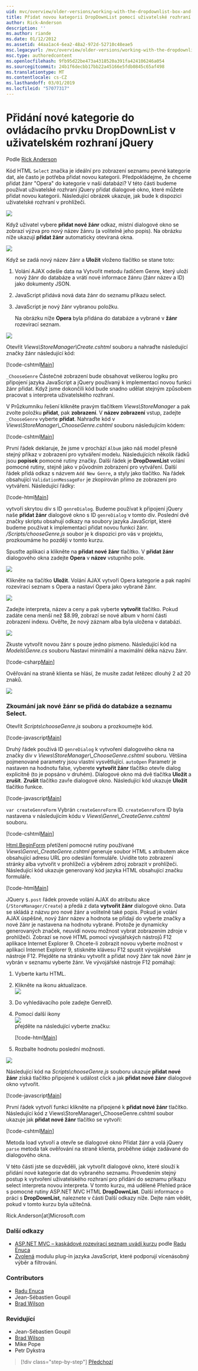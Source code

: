 ```yaml
---
uid: mvc/overview/older-versions/working-with-the-dropdownlist-box-and-jquery/adding-a-new-category-to-the-dropdownlist-using-jquery-ui
title: Přidat novou kategorii DropDownList pomocí uživatelské rozhraní jQuery | Dokumentace Microsoftu
author: Rick-Anderson
description: ''
ms.author: riande
ms.date: 01/12/2012
ms.assetid: 44aa1ac4-6ea2-48a2-972d-52710c48eae5
msc.legacyurl: /mvc/overview/older-versions/working-with-the-dropdownlist-box-and-jquery/adding-a-new-category-to-the-dropdownlist-using-jquery-ui
msc.type: authoredcontent
ms.openlocfilehash: 9fb95d22be473a4318520a391fa424106246a054
ms.sourcegitcommit: 24b1f6decbb17bb22a45166e5fdb0845c65af498
ms.translationtype: MT
ms.contentlocale: cs-CZ
ms.lasthandoff: 03/01/2019
ms.locfileid: "57077317"
---
```

<a name="adding-a-new-category-to-the-dropdownlist-using-jquery-ui"></a>Přidání nové kategorie do ovládacího prvku DropDownList v uživatelském rozhraní jQuery
====================
Podle [Rick Anderson]((https://twitter.com/RickAndMSFT))

Kód HTML `Select` značka je ideální pro zobrazení seznamu pevné kategorie dat, ale často je potřeba přidat novou kategorii. Předpokládejme, že chceme přidat žánr "Opera" do kategorie v naší databázi? V této části budeme používat uživatelské rozhraní jQuery přidat dialogové okno, které můžete přidat novou kategorii. Následující obrázek ukazuje, jak bude k dispozici uživatelské rozhraní v prohlížeči.

![](adding-a-new-category-to-the-dropdownlist-using-jquery-ui/_static/image1.png)

Když uživatel vybere **přidat nové žánr** odkaz, místní dialogové okno se zobrazí výzva pro nový název žánru (a volitelně jeho popis). Na obrázku níže ukazují **přidat žánr** automaticky otevíraná okna.

![](adding-a-new-category-to-the-dropdownlist-using-jquery-ui/_static/image2.png)

Když se zadá nový název žánr a **Uložit** vloženo tlačítko se stane toto:

1. Volání AJAX odešle data na Vytvořit metodu řadičem Genre, který uloží nový žánr do databáze a vrátí nové informace žánru (žánr název a ID) jako dokumenty JSON.
2. JavaScript přidává nová data žánr do seznamu příkazu select.
3. JavaScript je nový žánr vybranou položku.

   Na obrázku níže **Opera** byla přidána do databáze a vybrané v **žánr** rozevírací seznam. 

![](adding-a-new-category-to-the-dropdownlist-using-jquery-ui/_static/image3.png)

Otevřít *Views\StoreManager\Create.cshtml* souboru a nahraďte následující značky žánr následující kód:

[!code-cshtml[Main](adding-a-new-category-to-the-dropdownlist-using-jquery-ui/samples/sample1.cshtml)]

`_ChooseGenre` Částečné zobrazení bude obsahovat veškerou logiku pro připojení jazyka JavaScript a jQuery používaný k implementaci novou funkci žánr přidat. Když jsme dokončili kód bude snadno udělat stejným způsobem pracovat s interpreta uživatelského rozhraní.

V Průzkumníku řešení klikněte pravým tlačítkem *Views\StoreManager* a pak zvolte položku **přidat**, pak **zobrazení**. V **název zobrazení** vstup, zadejte `_ChooseGenre` vyberte **přidat**. Nahraďte kód v *Views\StoreManager\\_ChooseGenre.cshtml* souboru následujícím kódem:

[!code-cshtml[Main](adding-a-new-category-to-the-dropdownlist-using-jquery-ui/samples/sample2.cshtml)]

První řádek deklaruje, že jsme v prochází `Album` jako náš model přesně stejný příkaz v zobrazení pro vytváření modelu. Následujících několik řádků jsou **popisek** pomocné rutiny značky. Další řádek je **DropDownList** volání pomocné rutiny, stejně jako v původním zobrazení pro vytváření. Další řádek přidá odkaz s názvem `Add New Genre`, a styly jako tlačítko. Na řádek obsahující `ValidationMessageFor` je zkopírován přímo ze zobrazení pro vytváření. Následující řádky:

[!code-html[Main](adding-a-new-category-to-the-dropdownlist-using-jquery-ui/samples/sample3.html)]

vytvoří skrytou div s ID `genreDialog`. Budeme používat k připojení jQuery naše **přidat žánr** dialogové okno s ID `genreDialog` v tomto div. Poslední dvě značky skriptu obsahují odkazy na soubory jazyka JavaScript, které budeme používat k implementaci přidat novou funkci žánr. */Scripts/chooseGenre.js* soubor je k dispozici pro vás v projektu, prozkoumáme ho později v tomto kurzu.

Spusťte aplikaci a klikněte na **přidat nové žánr** tlačítko. V **přidat žánr** dialogového okna zadejte **Opera** v **název** vstupního pole.

![](adding-a-new-category-to-the-dropdownlist-using-jquery-ui/_static/image4.png)

Klikněte na tlačítko **Uložit**. Volání AJAX vytvoří Opera kategorie a pak naplní rozevírací seznam s Opera a nastaví Opera jako vybrané žánr.

![](adding-a-new-category-to-the-dropdownlist-using-jquery-ui/_static/image5.png)

Zadejte interpreta, název a ceny a pak vyberte **vytvořit** tlačítko. Pokud zadáte cena menší než $8.99, zobrazí se nové album v horní části zobrazení indexu. Ověřte, že nový záznam alba byla uložena v databázi.

![](adding-a-new-category-to-the-dropdownlist-using-jquery-ui/_static/image6.png)

Zkuste vytvořit novou žánr s pouze jedno písmeno. Následující kód na *Models\Genre.cs* souboru Nastaví minimální a maximální délka názvu žánr.

[!code-csharp[Main](adding-a-new-category-to-the-dropdownlist-using-jquery-ui/samples/sample4.cs)]

Ověřování na straně klienta se hlásí, že musíte zadat řetězec dlouhý 2 až 20 znaků.

![](adding-a-new-category-to-the-dropdownlist-using-jquery-ui/_static/image7.png)

### <a name="examining-how-a-new-genre-is-added-to-the-database-and-the-select-list"></a>Zkoumání jak nové žánr se přidá do databáze a seznamu Select.

Otevřít *Scripts\chooseGenre.js* souboru a prozkoumejte kód.

[!code-javascript[Main](adding-a-new-category-to-the-dropdownlist-using-jquery-ui/samples/sample5.js)]

Druhý řádek používá ID `genreDialog` k vytvoření dialogového okna na značky div v *Views\StoreManager\\_ChooseGenre.cshtml* souboru. Většina pojmenované parametry jsou vlastní vysvětlující. `autoOpen` Parametr je nastaven na hodnotu false, vyberete **vytvořit žánr** tlačítko otevře dialog explicitně (to je popsáno v druhém). Dialogové okno má dvě tlačítka **Uložit** a **zrušit**. **Zrušit** tlačítko zavře dialogové okno. Následující kód ukazuje **Uložit** tlačítko funkce.

[!code-javascript[Main](adding-a-new-category-to-the-dropdownlist-using-jquery-ui/samples/sample6.js)]

`var createGenreForm` Vybrán `createGenreForm` ID. `createGenreForm` ID byla nastavena v následujícím kódu v *Views\Genre\\_CreateGenre.cshtml* souboru.

[!code-cshtml[Main](adding-a-new-category-to-the-dropdownlist-using-jquery-ui/samples/sample7.cshtml)]

[Html.BeginForm](https://msdn.microsoft.com/library/dd492714.aspx) přetížení pomocné rutiny používané *Views\Genre\\_CreateGenre.cshtml* generuje soubor HTML s atributem akce obsahující adresu URL pro odeslání formuláře. Uvidíte toto zobrazení stránky alba vytvořit v prohlížeči a výběrem zdroj zobrazit v prohlížeči. Následující kód ukazuje generovaný kód jazyka HTML obsahující značku formuláře.

[!code-html[Main](adding-a-new-category-to-the-dropdownlist-using-jquery-ui/samples/sample8.html)]

JQuery `$.post` řádek provede volání AJAX do atributu akce (`/StoreManager/Create`) a předá z data **vytvořit žánr** dialogové okno. Data se skládá z názvu pro nové žánr a volitelně také popis. Pokud je volání AJAX úspěšné, nový žánr název a hodnota se přidají do vyberte značky a nové žánr je nastavena na hodnotu vybrané. Protože je dynamicky generovaných značek, neuvidí novou možnost vybrat zobrazením zdroje v prohlížeči. Zobrazí se nové HTML pomocí vývojářských nástrojů F12 aplikace Internet Explorer 9. Chcete-li zobrazit novou vyberte možnost v aplikaci Internet Explorer 9, stiskněte klávesu F12 spustit vývojářské nástroje F12. Přejděte na stránku vytvořit a přidat nový žánr tak nové žánr je vybrán v seznamu vyberte žánr. Ve vývojářské nástroje F12 pomáhají:

1. Vyberte kartu HTML.
2. Klikněte na ikonu aktualizace.  
    ![](adding-a-new-category-to-the-dropdownlist-using-jquery-ui/_static/image8.png)
3. Do vyhledávacího pole zadejte GenreID.
4. Pomocí další ikony   
    ![](adding-a-new-category-to-the-dropdownlist-using-jquery-ui/_static/image9.png)  
   přejděte na následující vyberte značku:

    [!code-html[Main](adding-a-new-category-to-the-dropdownlist-using-jquery-ui/samples/sample9.html)]
5. Rozbalte hodnotu poslední možnosti.

![](adding-a-new-category-to-the-dropdownlist-using-jquery-ui/_static/image10.png)

Následující kód na *Scripts\chooseGenre.js* souboru ukazuje **přidat nové žánr** získá tlačítko připojené k událost click a jak **přidat nové žánr** dialogové okno vytvořit.

[!code-javascript[Main](adding-a-new-category-to-the-dropdownlist-using-jquery-ui/samples/sample10.js)]

První řádek vytvoří funkci klikněte na připojené k **přidat nové žánr** tlačítko. Následující kód z Views\StoreManager\\_ChooseGenre.cshtml soubor ukazuje jak **přidat nové žánr** tlačítko se vytvoří:

[!code-cshtml[Main](adding-a-new-category-to-the-dropdownlist-using-jquery-ui/samples/sample11.cshtml)]

Metoda load vytvoří a otevře se dialogové okno Přidat žánr a volá jQuery `parse` metoda tak ověřování na straně klienta, proběhne údaje zadávané do dialogového okna.

V této části jste se dozvěděli, jak vytvořit dialogové okno, které slouží k přidání nové kategorie dat do vybraného seznamu. Provedením stejný postup k vytvoření uživatelského rozhraní pro přidání do seznamu příkazu select interpreta novou interpreta. V tomto kurzu, má udělené Přehled práce s pomocné rutiny ASP.NET MVC HTML **DropDownList**. Další informace o práci s **DropDownList**, naleznete v části Další odkazy níže. Dejte nám vědět, pokud v tomto kurzu byla užitečná.

Rick.Anderson[at]Microsoft.com

### <a name="additional-references"></a>Další odkazy

- [ASP.NET MVC – kaskádové rozevírací seznam uvádí kurzu](https://weblogs.asp.net/raduenuca/archive/2011/03/06/asp-net-mvc-cascading-dropdown-lists-tutorial-part-1-defining-the-problem-and-the-context.aspx) podle [Radu Enuca](https://weblogs.asp.net/raduenuca/default.aspx)
- [Zvolená](http://harvesthq.github.com/chosen/) modulu plug-in jazyka JavaScript, které podporují vícenásobný výběr a filtrování.

### <a name="contributors"></a>Contributors

- [Radu Enuca](https://weblogs.asp.net/raduenuca/default.aspx)
- Jean-Sébastien Goupil
- [Brad Wilson](http://bradwilson.typepad.com/)

### <a name="reviewers"></a>Revidující

- Jean-Sébastien Goupil
- [Brad Wilson](http://bradwilson.typepad.com/)
- Mike Pope
- Petr Dykstra

> [!div class="step-by-step"]
> [Předchozí](examining-how-aspnet-mvc-scaffolds-the-dropdownlist-helper.md)
